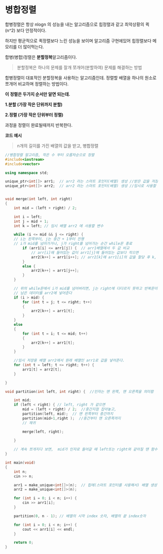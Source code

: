 # 병합정렬

합병정렬은 항상 nlogn 의 성능을 내는 알고리즘으로 힙정렬과 같고 최악상황의 퀵(n^2) 보다 안정적이다.

하지만 평균적으로 퀵정렬보다 느린 성능을 보이며 알고리즘 구현에있어 힙정렬보다 메모리를 더 많이먹는다.

합병(병합)정렬은 **분할정복**알고리즘이다. 

> 분할정복은 하나의 문제를 잘개 쪼개어(분할하여) 문제를 해결하는 방법

합병정렬이 대표적인 분할정복을 사용하는 알고리즘인데. 정렬할 배열을 하나의 원소로 쪼개어 비교하며 정렬하는 방법이다.

**이 정렬은 두가지 순서만 알면 되는데.** 

**1.분할 (가장 작은 단위까지 분할)**

**2.정렬 (가장 작은 단위부터 정렬)**

과정을 정렬이 완료될때까지 반복한다.



**코드 예시**

> n개의 길이를 가진 배열의 값을 받고, 병합정렬

```c++
//병합정렬 알고리즘, 작은 수 부터 오름차순으로 정렬
#include<iostream>
#include<vector>

using namespace std;

unique_ptr<int[]> arr1;  // arr2 라는 스마트 포인터(배열) 생성 //받은 값을 저장할 배열
unique_ptr<int[]> arr2;  // arr2 라는 스마트 포인터(배열) 생성 //임시로 사용할 배열


void merge(int left, int right)
{
	int mid = (left + right) / 2;

	int i = left;
	int j = mid + 1;  
	int k = left; // 임시 배열 arr2 에 사용할 변수

	while (i <= mid && j <= right) {  
	// i는 왼쪽부터, j는 중간 + 1부터 진행
	// i가 mid를 넘어가거나, j가 right를 넘어가는 순간 while문 종료
		if (arr1[i] <= arr1[j]) {  // arr1배열에서 두 값 비교
			// arr[i]에 들어있는 값이 arr1[j]에 들어있는 값보다 작으면 
			arr2[k++] = arr1[i++]; // arr2[k]에 arr1[i]의 값을 할당 후 k, i에 각각 ++
		}
		else {
			arr2[k++] = arr1[j++];
		}
	}

	// 위의 while문에서 i가 mid를 넘어버리면, j는 right에 다다르지 못하고 반복문이 끝나기 때문에
	// 남은 데이터를 arr2에 넣어준다
	if (i > mid) {  
		for (int t = j; t <= right; t++)
		{
			arr2[k++] = arr1[t];
		}
	}
	else
	{
		for (int t = i; t <= mid; t++)
		{
			arr2[k++] = arr1[t];
		}
	}

	//임시 저장용 배열 arr2에서 원래 배열인 arr1로 값을 넣어준다. 
	for (int t = left; t <= right; t++) {
		arr1[t] = arr2[t];
	}

}

void partition(int left, int right) {  //인자는 맨 왼쪽, 맨 오른쪽을 의미함

	int mid;
	if (left < right) { // left, right 가 같으면
		mid = (left + right) / 2;  //중간지점 잡아놓고, 
		partition(left, mid);  // 맨 왼쪽부터 중간까지 
		partition(mid+1,right );  //중간부터 맨 오른쪽까지
		// 재귀

		merge(left, right);
		
	}

	// 계속 쪼개지다 보면,  mid가 인자로 들어갈 때 left또는 right와 같아질 땐 함수 호출해도 동작없음
}

int main(void)
{
	int n;
	cin >> n;

	arr1 = make_unique<int[]>(n);  // 힙에(스마트 포인터를 사용해서) 배열 생성
	arr2 = make_unique<int[]>(n);  

	for (int i = 0; i < n; i++) {
		cin >> arr1[i];
	}

	partition(0, n - 1); // 배열의 시작 index 숫자, 배열의 끝 index숫자 

	for (int i = 0; i < n; i++) {
		cout << arr1[i] << endl;
	}

	return 0;
}
```

